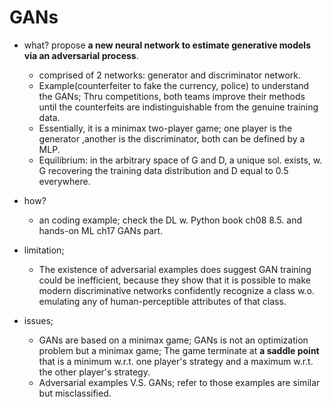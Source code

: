 # GANs
- what? propose **a new neural network to estimate generative models via an adversarial process**.
  - comprised of 2 networks: generator and discriminator network.
  - Example(counterfeiter to fake the currency, police) to understand the GANs; Thru competitions, both teams improve their methods until the counterfeits are indistinguishable from the genuine training data.  
  - Essentially, it is a minimax two-player game; one player is the generator ,another is the discriminator, both can be defined by a MLP.
  - Equilibrium: in the arbitrary space of G and D, a unique sol. exists, w. G recovering the training data distribution and D equal to 0.5 everywhere.


- how?
  - an coding example; check the DL w. Python book ch08 8.5. and hands-on ML ch17 GANs part.

- limitation;
  - The existence of adversarial examples does suggest GAN training could be inefficient, because they show that it is possible to make modern discriminative networks confidently recognize a class w.o. emulating any of human-perceptible attributes of that class.

- issues;
  - GANs are based on a minimax game; GANs is not an optimization problem but a minimax game; The game terminate at **a saddle point** that is a minimum w.r.t. one player's strategy and a maximum w.r.t. the other player's strategy.
  - Adversarial examples V.S. GANs; refer to those examples are similar but misclassified.
  